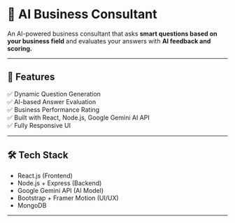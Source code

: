 # 🚀 AI Business Consultant

An AI-powered business consultant that asks **smart questions based on your business field** and evaluates your answers with **AI feedback and scoring.**

---

## 🎯 Features
✅ Dynamic Question Generation  
✅ AI-based Answer Evaluation  
✅ Business Performance Rating  
✅ Built with React, Node.js, Google Gemini AI API  
✅ Fully Responsive UI  

---

## 🛠️ Tech Stack
- React.js (Frontend)
- Node.js + Express (Backend)
- Google Gemini API (AI Model)
- Bootstrap + Framer Motion (UI/UX)
- MongoDB 

---




